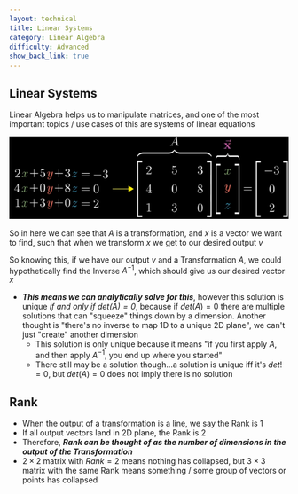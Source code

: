 ```yaml
---
layout: technical
title: Linear Systems
category: Linear Algebra
difficulty: Advanced
show_back_link: true
---
```


## Linear Systems
Linear Algebra helps us to manipulate matrices, and one of the most important topics / use cases of this are systems of linear equations

![Linear Systems of Equations](./images/linear_system.png)

So in here we can see that $A$ is a transformation, and $x$ is a vector we want to find, such that when we transform $x$ we get to our desired output $v$ 

So knowing this, if we have our output $v$ and a Transformation $A$, we could hypothetically find the Inverse $A^{-1}$, which should give us our desired vector $x$

- ***This means we can analytically solve for this***, however this solution is unique *if and only if $det(A) = 0$*, because if $det(A) = 0$ there are multiple solutions that can "squeeze" things down by a dimension. Another thought is "there's no inverse to map 1D to a unique 2D plane", we can't just "create" another dimension 
    - This solution is only unique because it means "if you first apply $A$, and then apply $A^{-1}$, you end up where you started"
    - There still may be a solution though...a solution is unique iff it's $det != 0$, but $det(A) = 0$ does not imply there is no solution

## Rank
- When the output of a transformation is a line, we say the Rank is 1
- If all output vectors land in 2D plane, the Rank is 2
- Therefore, ***Rank can be thought of as the number of dimensions in the output of the Transformation***
- $2 \times 2$ matrix with $Rank = 2$ means nothing has collapsed, but $3 \times 3$ matrix with the same Rank means something / some group of vectors or points has collapsed